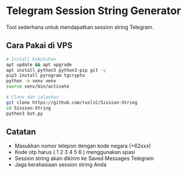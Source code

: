 # Telegram Session String Generator

Tool sederhana untuk mendapatkan session string Telegram.

## Cara Pakai di VPS

```bash
# Install kebutuhan
apt update && apt upgrade
apt install python3 python3-pip git -y
pip3 install pyrogram tgcrypto
python -m venv venv
source venv/bin/activate

# Clone dan jalankan
git clone https://github.com/rusliC/Sission-String
cd Sission-String
python3 bot.py
```

## Catatan
- Masukkan nomor telepon dengan kode negara (+62xxx)
- Kode otp harus ( 1 2 3 4 5 6 ) menggunakan spasi
- Session string akan dikirim ke Saved Messages Telegram
- Jaga kerahasiaan session string Anda
